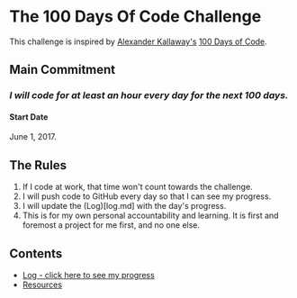 
# The 100 Days Of Code Challenge
This challenge is inspired by [Alexander Kallaway's](https://github.com/Kallaway)  [100 Days of Code](https://github.com/Kallaway/100-days-of-code). 

## Main Commitment
### *I will code for at least an hour every day for the next 100 days.*

#### Start Date
June 1, 2017. 

## The Rules
1. If I code at work, that time won't count towards the challenge.
2. I will push code to GitHub every day so that I can see my progress.
3. I will update the (Log)[log.md] with the day's progress.
4. This is for my own personal accountability and learning. It is first and 
foremost a project for me first, and no one else. 

## Contents
* [Log - click here to see my progress](log.md)
* [Resources](resources.md)